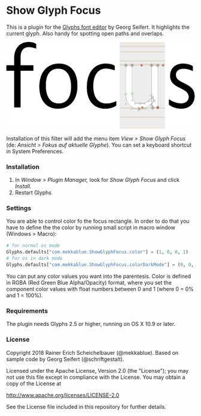 # Show Glyph Focus

This is a plugin for the [Glyphs font editor](http://glyphsapp.com/) by Georg Seifert.
It highlights the current glyph. Also handy for spotting open paths and overlaps.

![View > Show Glyph Focus](GlyphFocus.png)

Installation of this filter will add the menu item *View > Show Glyph Focus* (de: *Ansicht > Fokus auf aktuelle Glyphe*). You can set a keyboard shortcut in System Preferences.

### Installation

1. In *Window > Plugin Manager,* look for *Show Glyph Focus* and click *Install.*
2. Restart Glyphs

### Settings
You are able to control color fo the focus rectangle.
In order to do that you have to define the the color by running small script in macro window (Windows > Macro):

```Python
# for normal os mode
Glyphs.defaults["com.mekkablue.ShowGlyphFocus.color"] = (1, 0, 0, 1)
# for os in dark mode
Glyphs.defaults["com.mekkablue.ShowGlyphFocus.colorDarkMode"] = (0, 0, 0.5, 0.4)
```
You can put any color values you want into the parentesis.
Color is defined in RGBA (Red Green Blue Alpha/Opacity) format, where you set the component color values with float numbers between 0 and 1 (where 0 = 0% and 1 = 100%).


### Requirements

The plugin needs Glyphs 2.5 or higher, running on OS X 10.9 or later.

### License

Copyright 2018 Rainer Erich Scheichelbauer (@mekkablue).
Based on sample code by Georg Seifert (@schriftgestalt).

Licensed under the Apache License, Version 2.0 (the "License");
you may not use this file except in compliance with the License.
You may obtain a copy of the License at

http://www.apache.org/licenses/LICENSE-2.0

See the License file included in this repository for further details.
